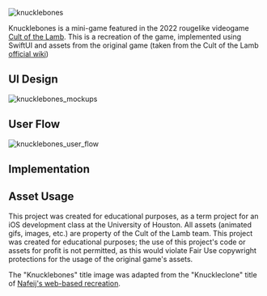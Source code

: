 ![knucklebones](https://github.com/SharmaMitchell/Knucklebones/assets/90817905/5132b1eb-0c3b-4ad5-8d8b-14a5f8eda2fe)

Knucklebones is a mini-game featured in the 2022 rougelike videogame [Cult of the Lamb](https://en.wikipedia.org/wiki/Cult_of_the_Lamb). This is a recreation of the game, implemented using SwiftUI and assets from the original game (taken from the Cult of the Lamb [official wiki](https://cult-of-the-lamb.fandom.com/wiki/Cult_of_the_Lamb_Wiki))

## UI Design
![knucklebones_mockups](https://github.com/SharmaMitchell/Knucklebones/assets/90817905/91859137-2124-4a14-a00a-497d6c9729fa)

## User Flow
![knucklebones_user_flow](https://github.com/SharmaMitchell/Knucklebones/assets/90817905/7d4a9847-bf98-43a2-9dab-d7f25af219ab)


## Implementation

## Asset Usage
This project was created for educational purposes, as a term project for an iOS development class at the University of Houston. All assets (animated gifs, images, etc.) are property of the Cult of the Lamb team. This project was created for educational purposes; the use of this project's code or assets for profit is not permitted, as this would violate Fair Use copywright protections for the usage of the original game's assets.

The "Knucklebones" title image was adapted from the "Knuckleclone" title of [Nafeij's web-based recreation](https://github.com/Nafeij/kbclone).
